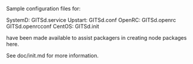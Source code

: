 Sample configuration files for:

SystemD: GITSd.service
Upstart: GITSd.conf
OpenRC:  GITSd.openrc
         GITSd.openrcconf
CentOS:  GITSd.init

have been made available to assist packagers in creating node packages here.

See doc/init.md for more information.
